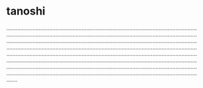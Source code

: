 # tanoshi
.......................................................................................................................................................................................................................................................................................................................................................................................................................................................................................................................................................................................................................................................................................................................................................................................................................................................................................................................................................................................................................................